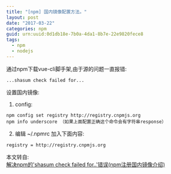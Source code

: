 ```yaml
---
title: "[npm] 国内镜像配置方法。"
layout: post
date: "2017-03-22"
categories: npm
guid: urn:uuid:0d1db18e-7b0a-4da1-8b7e-22e9820fece8
tags:
  - npm
  - nodejs
---
```


通过npm下载vue-cli脚手架,由于源的问题一直报错:  
~~~
...shasum check failed for...
~~~
设置国内镜像:  
1. config:  
~~~
npm config set registry http://registry.cnpmjs.org
npm info underscore （如果上面配置正确这个命令会有字符串response）
~~~
2. 编辑 ~/.npmrc 加入下面内容:  
~~~
registry = http://registry.cnpmjs.org
~~~
本文转自:  
[解决npm的'shasum check failed for..'错误(npm注册国内镜像介绍)](http://blog.csdn.net/enson16855/article/details/23299787)
